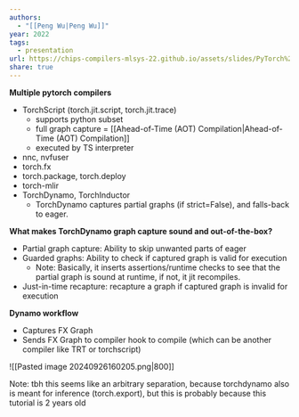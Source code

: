 ```yaml
---
authors:
  - "[[Peng Wu|Peng Wu]]"
year: 2022
tags:
  - presentation
url: https://chips-compilers-mlsys-22.github.io/assets/slides/PyTorch%20Compilers%20(Compiler%20&%20Chips%20Symposium%202022).pdf
share: true
---
```

**Multiple pytorch compilers**
- TorchScript (torch.jit.script, torch.jit.trace)
	- supports python subset
	- full graph capture = [[Ahead-of-Time (AOT) Compilation|Ahead-of-Time (AOT) Compilation]]
	- executed by TS interpreter
- nnc, nvfuser
- torch.fx
- torch.package, torch.deploy
- torch-mlir
- TorchDynamo, TorchInductor
	- TorchDynamo captures partial graphs (if strict=False), and falls-back to eager.


**What makes TorchDynamo graph capture sound and out-of-the-box?**
- Partial graph capture: Ability to skip unwanted parts of eager
- Guarded graphs: Ability to check if captured graph is valid for execution
	- Note: Basically, it inserts assertions/runtime checks to see that the partial graph is sound at runtime, if not, it jit recompiles.
- Just-in-time recapture: recapture a graph if captured graph is invalid for execution

**Dynamo workflow**
- Captures FX Graph
- Sends FX Graph to compiler hook to compile (which can be another compiler like TRT or torchscript)

![[Pasted image 20240926160205.png|800]]

Note: tbh this seems like an arbitrary separation, because torchdynamo also is meant for inference (torch.export), but this is probably because this tutorial is 2 years old


